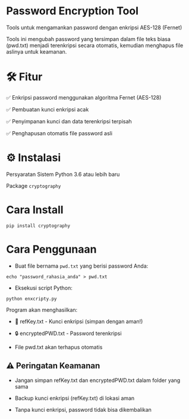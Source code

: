 # Password Encryption Tool
Tools untuk mengamankan password dengan enkripsi AES-128 (Fernet)

Tools ini mengubah password yang tersimpan dalam file teks biasa (pwd.txt) menjadi terenkripsi secara otomatis, kemudian menghapus file aslinya untuk keamanan.

# 🛠 Fitur
✅ Enkripsi password menggunakan algoritma Fernet (AES-128)

✅ Pembuatan kunci enkripsi acak

✅ Penyimpanan kunci dan data terenkripsi terpisah

✅ Penghapusan otomatis file password asli

# ⚙️ Instalasi
Persyaratan Sistem
Python 3.6 atau lebih baru

Package `cryptography`

# Cara Install
```console
pip install cryptography
```
# Cara Penggunaan

* Buat file bernama `pwd.txt` yang berisi password Anda:
```console
echo "password_rahasia_anda" > pwd.txt
```
* Eksekusi script Python:
```console
python enxcripty.py
```
Program akan menghasilkan:

* 🔑 refKey.txt - Kunci enkripsi (simpan dengan aman!)

* 🔒 encryptedPWD.txt - Password terenkripsi

* File pwd.txt akan terhapus otomatis

## ⚠️ Peringatan Keamanan
* Jangan simpan refKey.txt dan encryptedPWD.txt dalam folder yang sama

* Backup kunci enkripsi (refKey.txt) di lokasi aman

* Tanpa kunci enkripsi, password tidak bisa dikembalikan
